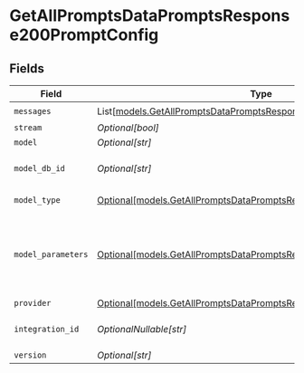# GetAllPromptsDataPromptsResponse200PromptConfig


## Fields

| Field                                                                                                                                  | Type                                                                                                                                   | Required                                                                                                                               | Description                                                                                                                            |
| -------------------------------------------------------------------------------------------------------------------------------------- | -------------------------------------------------------------------------------------------------------------------------------------- | -------------------------------------------------------------------------------------------------------------------------------------- | -------------------------------------------------------------------------------------------------------------------------------------- |
| `messages`                                                                                                                             | List[[models.GetAllPromptsDataPromptsResponse200Messages](../models/getallpromptsdatapromptsresponse200messages.md)]                   | :heavy_check_mark:                                                                                                                     | N/A                                                                                                                                    |
| `stream`                                                                                                                               | *Optional[bool]*                                                                                                                       | :heavy_minus_sign:                                                                                                                     | N/A                                                                                                                                    |
| `model`                                                                                                                                | *Optional[str]*                                                                                                                        | :heavy_minus_sign:                                                                                                                     | N/A                                                                                                                                    |
| `model_db_id`                                                                                                                          | *Optional[str]*                                                                                                                        | :heavy_minus_sign:                                                                                                                     | The id of the resource                                                                                                                 |
| `model_type`                                                                                                                           | [Optional[models.GetAllPromptsDataPromptsResponse200ModelType]](../models/getallpromptsdatapromptsresponse200modeltype.md)             | :heavy_minus_sign:                                                                                                                     | The type of the model                                                                                                                  |
| `model_parameters`                                                                                                                     | [Optional[models.GetAllPromptsDataPromptsResponse200ModelParameters]](../models/getallpromptsdatapromptsresponse200modelparameters.md) | :heavy_minus_sign:                                                                                                                     | Model Parameters: Not all parameters apply to every model                                                                              |
| `provider`                                                                                                                             | [Optional[models.GetAllPromptsDataPromptsResponse200Provider]](../models/getallpromptsdatapromptsresponse200provider.md)               | :heavy_minus_sign:                                                                                                                     | N/A                                                                                                                                    |
| `integration_id`                                                                                                                       | *OptionalNullable[str]*                                                                                                                | :heavy_minus_sign:                                                                                                                     | The id of the resource                                                                                                                 |
| `version`                                                                                                                              | *Optional[str]*                                                                                                                        | :heavy_minus_sign:                                                                                                                     | N/A                                                                                                                                    |